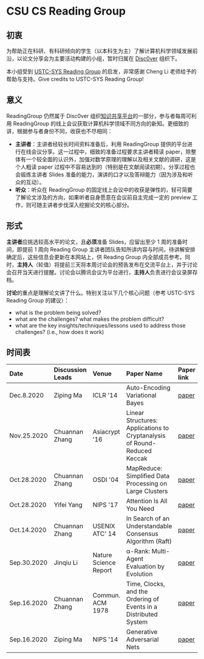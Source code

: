 # CSU CS Reading Group

## 初衷

为帮助正在科研、有科研倾向的学生（以本科生为主）了解计算机科学领域发展前沿，以论文分享会为主要活动构建的小组，暂时归属在 [Disc0ver](https://github.com/disc0ver-csu) 组织下。

本小组受到 [USTC-SYS Reading Group](http://210.45.114.146/wiki/doku.php?id=public:rg:readinggroup) 的启发，非常感谢 Cheng Li 老师给予的帮助与支持。Give credits to USTC-SYS Reading Group!

## 意义

ReadingGroup 仍然属于 Disc0ver 组织[知识共享平台](https://github.com/disc0ver-csu/csu-cs-reading-group)的一部分，参与者每周可利用 ReadingGroup 的线上会议获取计算机科学领域不同方向的新知。更细致的讲，根据参与者身份不同，收获也不尽相同：

- **主讲者**：主讲者经较长时间资料准备后，利用 ReadingGroup 提供的平台进行在线会议分享。这一过程中，细致的准备过程要求主讲者精读 paper，除整体有一个较全面的认识外，加强对数学原理的理解以及相关文献的调研，这是个人粗读 paper 过程中不容易达到的（特别是在文献阅读初期）。分享过程也会锻炼主讲者 Slides 准备的能力，演讲的口才以及答辩能力（因为涉及和听众的互动）。
- **听众**：听众在 ReadingGroup 的固定线上会议中的收获是弹性的，轻可简要了解论文涉及的方向，如果听者自身愿意在会议前自主完成一定的 preview 工作，则可随主讲者步伐深入挖掘论文的核心部分。

<!--more-->

## 形式

**主讲者**应挑选较高水平的论文，且**必须**准备 Slides，应留出至少 1 周的准备时间，即提前 1 周向 Reading Group 主讲者团队告知所讲内容与时间，待讲解安排确定后，这些信息会更新在本网站上，供 Reading Group 内全部成员参考。同时，**主持人**（轮值）将提前三天将本周讨论会的预告发布在交流平台上，并于讨论会召开当天进行提醒。讨论会以腾讯会议为平台进行，**主持人**负责进行会议录屏存档。

**讨论**的重点是理解论文讲了什么。特别关注以下几个核心问题（参考 USTC-SYS Reading Group 的建议）：

- what is the problem being solved?
- what are the challenges? what makes the problem difficult?
- what are the key insights/techniques/lessons used to address those challenges? (i.e., how does it work)

## 时间表

| Date        | Discussion Leads | Venue                 | Paper Name                                                               | Paper link                                                                                                                                      | Talk Slides | Video |
| :---------- | :--------------- | :-------------------- | :----------------------------------------------------------------------- | :---------------------------------------------------------------------------------------------------------------------------------------------- | :---------- | :---- |
| Dec.8.2020  | Ziping Ma        | ICLR '14              | Auto-Encoding Variational Bayes                                          | [paper](https://arxiv.org/pdf/1312.6114)                                                                                                        |
| Nov.25.2020 | Chuannan Zhang   | Asiacrypt '16         | Linear Structures: Applications to Cryptanalysis of Round-Reduced Keccak | [paper](https://www.iacr.org/archive/asiacrypt2016/10031143/10031143.pdf)                                                                       |
| Oct.28.2020 | Chuannan Zhang   | OSDI '04              | MapReduce: Simplified Data Processing on Large Clusters                  | [paper](https://www.usenix.org/event/osdi04/tech/full_papers/dean/dean.pdf)                                                                     |             |
| Oct.28.2020 | Yifei Yang       | NIPS '17              | Attention Is All You Need                                                | [paper](https://arxiv.org/pdf/1706.03762)                                                                                                       |
| Oct.14.2020 | Chuannan Zhang   | USENIX ATC' 14        | In Search of an Understandable Consensus Algorithm (Raft)                | [paper](https://web.stanford.edu/~ouster/cgi-bin/papers/raft-atc14)                                                                             |
| Sep.30.2020 | Jinqiu Li        | Nature Science Report | α-Rank: Multi-Agent Evaluation by Evolution                              | [paper](https://arxiv.org/pdf/1903.01373)                                                                                                       |             |       |
| Sep.16.2020 | Chuannan Zhang   | Commun. ACM 1978      | Time, Clocks, and the Ordering of Events in a Distributed System         | [paper](https://www.microsoft.com/en-us/research/wp-content/uploads/2016/12/Time-Clocks-and-the-Ordering-of-Events-in-a-Distributed-System.pdf) |             |
| Sep.16.2020 | Ziping Ma        | NIPS '14              | Generative Adversarial Nets                                              | [paper](https://arxiv.org/pdf/1406.2661.pdf)                                                                                                    |
